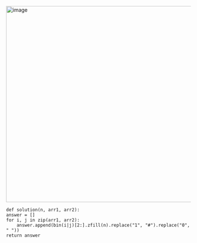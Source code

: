 <img width="536" alt="image" src="https://github.com/jinsungtoo/Programmers_coding-test/assets/115756142/1d83b34e-018e-47ea-823f-c154fc06708c">


    def solution(n, arr1, arr2):
    answer = []
    for i, j in zip(arr1, arr2):
        answer.append(bin(i|j)[2:].zfill(n).replace("1", "#").replace("0", " "))
    return answer
